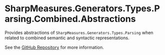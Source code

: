 # SharpMeasures.Generators.Types.Parsing.Combined.Abstractions

Provides abstractions of `SharpMeasures.Generators.Types.Parsing` when related to combined semantic and syntactic representations.

See the [GitHub Repository](https://github.com/SharpMeasures/sharp-measures-generators) for more information.